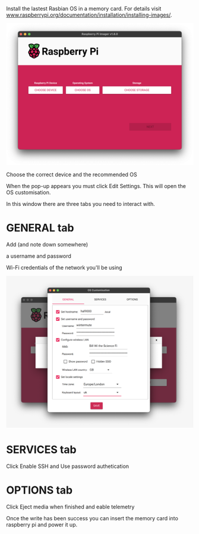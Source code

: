 Install the lastest Rasbian OS in a memory card. For details visit www.raspberrypi.org/documentation/installation/installing-images/.

![image info](./Images/RaspberryPi-Imager.png)

Choose the correct device and the recommended OS 

When the pop-up appears you must click Edit Settings. This will open the OS customisation. 

In this window there are three tabs you need to interact with. 

# GENERAL tab

Add (and note down somewhere) 

a username and password

Wi-Fi credentials of the network you'll be using

![image info](./Images/os-customisation-general.png)

# SERVICES tab
Click Enable SSH and Use password authetication

# OPTIONS tab
Click Eject media when finished and eable telemetry

Once the write has been success you can insert the memory card into raspberry pi and power it up. 

